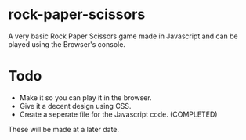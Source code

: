 # rock-paper-scissors
A very basic Rock Paper Scissors game made in Javascript and can be played using the Browser's console.

# Todo
- Make it so you can play it in the browser.
- Give it a decent design using CSS.
- Create a seperate file for the Javascript code. (COMPLETED)

These will be made at a later date.
